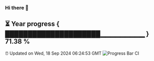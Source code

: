 ### Hi there 👋
⏳ Year progress { █████████████████████▁▁▁▁▁▁▁▁▁ } 71.38 %
---
⏰ Updated on Wed, 18 Sep 2024 06:24:53 GMT
![Progress Bar CI](https://github.com/liununu/liununu/workflows/Progress%20Bar%20CI/badge.svg)
